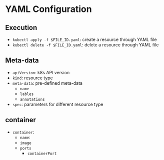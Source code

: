 # YAML Configuration
## Execution
- `kubectl apply -f $FILE_ID.yaml`: create a resource through YAML file
- `kubectl delete -f $FILE_ID.yaml`: delete a resource through YAML file


## Meta-data
- `apiVersion`: k8s API version
- `kind`: resource type
- `meta-data`: pre-defined meta-data
  - `name`
  - `lables`
  - `annotations`
- `spec`: parameters for different resource type


## container
- `container`:
  - `name`:
  - `image`
  - `ports`
    - `containerPort`